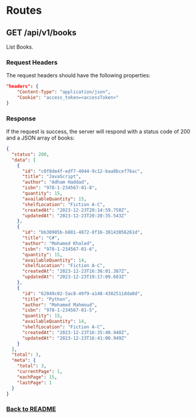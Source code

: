 # Routes

## GET /api/v1/books

List Books.

### Request Headers

The request headers should have the following properties:

```json
"headers": {
    "Content-Type": "application/json",
    "Cookie": "access_token=<accessToken>"
}
```

### Response

If the request is success, the server will respond with a status code of 200 and a JSON array of books:

```json
{
  "status": 200,
  "data": [
    {
      "id": "c0f8de4f-edf7-4044-9c12-baa8bcef76ac",
      "title": "JavaScript",
      "author": "Adham Haddad",
      "isbn": "978-1-234567-01-8",
      "quantity": 15,
      "availableQuantity": 15,
      "shelfLocation": "Fiction A-C",
      "createdAt": "2023-12-23T20:14:59.758Z",
      "updatedAt": "2023-12-23T20:20:35.543Z"
    },
    {
      "id": "bb30985b-b881-4872-8f16-38143056261d",
      "title": "C#",
      "author": "Mohamed Khaled",
      "isbn": "978-1-234567-01-6",
      "quantity": 15,
      "availableQuantity": 14,
      "shelfLocation": "Fiction A-C",
      "createdAt": "2023-12-23T16:36:01.387Z",
      "updatedAt": "2023-12-23T19:17:09.683Z"
    },
    {
      "id": "62849c02-5ac8-49f9-a148-4302511dda0d",
      "title": "Python",
      "author": "Mohamed Mahmoud",
      "isbn": "978-1-234567-01-5",
      "quantity": 15,
      "availableQuantity": 14,
      "shelfLocation": "Fiction A-C",
      "createdAt": "2023-12-23T16:35:40.940Z",
      "updatedAt": "2023-12-23T16:41:00.949Z"
    }
  ],
  "total": 3,
  "meta": {
    "total": 3,
    "currentPage": 1,
    "eachPage": 15,
    "lastPage": 1
  }
}
```

### [Back to README](../../README.md#books)
